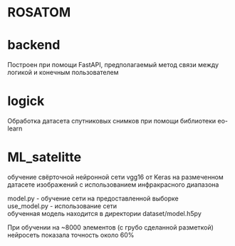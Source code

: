 # ROSATOM

# backend
Построен при помощи FastAPI, предполагаемый метод связи
между логикой и конечным пользователем

# logick
Обработка датасета спутниковых снимков при помощи библиотеки 
eo-learn


# ML_satelitte
обучение свёрточной нейронной сети vgg16 от Keras на размеченном
датасете изображений с использованием инфракрасного диапазона

model.py - обучение сети на предоставленной выборке \
use_model.py - использование сети\
обученная модель находится в директории dataset/model.h5py


При обучении на ~8000 элементов (с грубо сделанной разметкой) 
нейросеть показала точность около 60%
